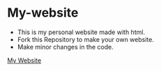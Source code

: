 # My-website
- This is my personal website made with html.
- Fork this Repository to make your own website.
- Make minor changes in the code.


[My Website](https://garima-sharma814.github.io/My-website/)
